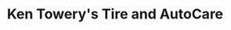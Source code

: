 ---
title: "Ken Towery's Tire and AutoCare"
url: /lexington/ken-towerys-tire-and-autocare/
shop: Autowerkstatt
---